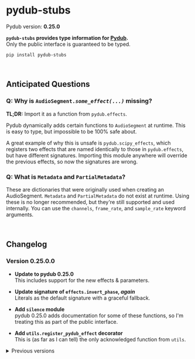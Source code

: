 # pydub-stubs

Pydub version: **0.25.0**

**`pydub-stubs` provides type information for [Pydub].**<br>
Only the public interface is guaranteed to be typed.

[Pydub]: https://github.com/jiaaro/pydub

```
pip install pydub-stubs
```

<br>

## Anticipated Questions

### Q: Why is <code>AudioSegment.<i>some_effect(...)</i></code> missing?

**TL;DR:** Import it as a function from `pydub.effects`.

Pydub dynamically adds certain functions to `AudioSegment` at runtime.
This is easy to type, but impossible to be 100% safe about.

A great example of why this is unsafe is `pydub.scipy_effects`,
which registers two effects that are named identically to those in
`pydub.effects`, but have different signatures. Importing this module
anywhere will override the previous effects, so now the signatures are
wrong.

### Q: What is `Metadata` and `PartialMetadata`?

These are dictionaries that were originally used when creating an
AudioSegment. `Metadata` and `PartialMetadata` do not exist at runtime.
Using these is no longer recommended, but they're still supported and
used internally. You can use the `channels`, `frame_rate`, and
`sample_rate` keyword arguments.

<br>

## Changelog

### Version 0.25.0.0

* **Update to pydub 0.25.0**<br>
  This includes support for the new effects & parameters.

* **Update signature of `effects.invert_phase`, _again_**<br>
  Literals as the default signature with a graceful fallback.

* **Add `silence` module**<br>
  pydub 0.25.0 adds documentation for some of these functions, so I'm
  treating this as part of the public interface.

* **Add `utils.register_pydub_effect` decorator**<br>
  This is (as far as I can tell) the only acknowledged function from
  `utils`.

<details>
<summary>Previous versions</summary>

### Version 0.24.1.9

* **Add undocumented parameter of `AudioSegment.from_file`**<br>
  `read_ahead_limit` is absent from the documentation but is a supported
  keyword argument.

### Version 0.24.1.8

* **Export other modules**<br>
  Adds exports for effects, exceptions, generators, playback, and
  scipy_effects

### Version 0.24.1.7

* **Add `AudioSegment._spawn` (again)**<br>
  This was accidentally removed in an earlier version.

* **Improve `pydub.effects.invert_phase`**<br>
  This is technically less accurate as `(0, 0)` is equivalent
  to `(0, 1)`.

### Version 0.24.1.6

* **Remove testing symbols from `pydub.audio_segment`**<br>

### Version 0.24.1.5

* **Fix `AudioSegment.export`**<br>
  First param is named `out_f` and isn't required.

### Version 0.24.1.4

* **Improved signature of `AudioSegment.from_file`**<br>
  The keyword arguments for raw/PCM audio don't require `format` to be
  set to either `raw` or `pcm`.

* **Fix package exports**<br>
  Exports `AudioSegment` from `__init__.py`.

### Version 0.24.1.3

* **Fixed overloads of `AudioSegment.fade`**<br>
  Exactly two of `start`, `end`, and `duration` must be given.

### Version 0.24.1.2

* **Improved `AudioSegment.fade`**<br>
  Changed to use overloads to prevent invalid method calls.

* **Improved `AudioSegment.from_mono_audiosegments`**<br>
  Use a positional-only parameter to ensure there's at least 1 argument.

### Version 0.24.1.1

* **Fixed `AudioSegment.__init__`**<br>
  Use overloads to model correct parameters.

* **Fixed `AudioSegment._spawn`**<br>
  Parameter `overrides` accepts a partial dictionary.

* **Fixed `pydub.scipy_effects.high_pass_filter`**<br>
  Parameter `order` should be `int`, not `float`.

### Version 0.24.1.0

Released

</details>
